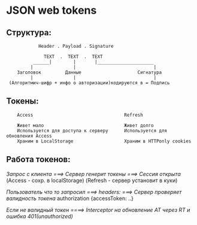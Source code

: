 # JSON web tokens

## Структура:

                Header . Payload . Signature

                  TEXT  .  TEXT  .  TEXT
              ______|        |       |_____________________
             |               |                             |
        Заголовок         Данные                     Сигнатура
             |               |                             |
     (Алгоритмич-шифр + инфо о авторизации)кодируются в = Подпись

## Токены:

        Access                                  Refresh

        Живет мало                              Живет долго
        Используется для доступа к серверу      Используется для обновления Access
        Храним в LocalStorage                   Храним в HTTPonly cookies

## Работа токенов:

*Запрос с клиента    ===>    Сервер генерит токены    ===>    Сессия открыта*
                        (Access - сохр. в localStorage)
                       (Refresh - сервер установит в куки)


*Пользователь что то запросил    ===>     headers:    ===>    Сервер проверяет валидность токена*
                                       authorization
                                      {accessToken: ..}


*Если не валидный токен        ====>     Interceptor на обновление AT через RT* 
*и ошибка 401(unauthorized)*
